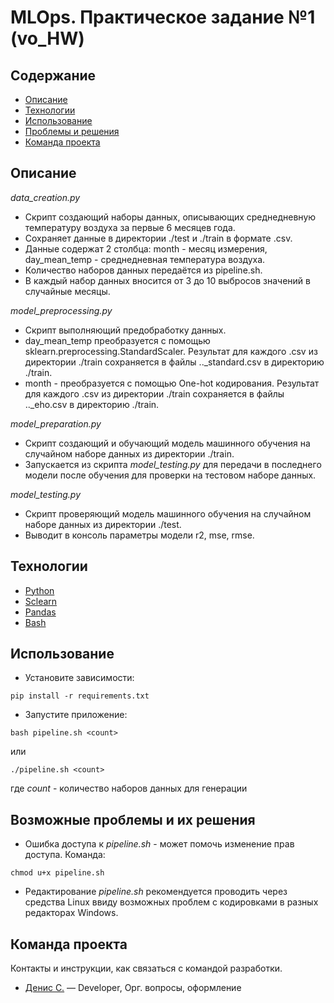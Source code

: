 # MLOps. Практическое задание №1 (vo_HW)

## Содержание
- [Описание](#описание)
- [Технологии](#технологии)
- [Использование](#использование)
- [Проблемы и решения](#возможные-проблемы-и-их-решения)
- [Команда проекта](#команда-проекта)

## Описание
*data_creation.py*
- Скрипт создающий наборы данных, описывающих среднедневную температуру воздуха за первые 6 месяцев года.
- Сохраняет данные в директории ./test и ./train в формате .csv.
- Данные содержат 2 столбца: month - месяц измерения, day_mean_temp - среднедневная температура воздуха.
- Количество наборов данных передаётся из pipeline.sh.
- В каждый набор данных вносится от 3 до 10 выбросов значений в случайные месяцы.

*model_preprocessing.py*
- Скрипт выполняющий предобработку данных.
- day_mean_temp преобразуется с помощью sklearn.preprocessing.StandardScaler. Результат для каждого .csv из директории ./train сохраняется в файлы .._standard.csv в директорию ./train.
- month - преобразуется с помощью One-hot кодирования. Результат для каждого .csv из директории ./train сохраняется в файлы .._eho.csv в директорию ./train.

*model_preparation.py*
- Скрипт создающий и обучающий модель машинного обучения на случайном наборе данных из директории ./train.
- Запускается из скрипта *model_testing.py* для передачи в последнего модели после обучения для проверки на тестовом наборе данных.

*model_testing.py*
- Скрипт проверяющий модель машинного обучения на случайном наборе данных из директории ./test.
- Выводит в консоль параметры модели r2, mse, rmse.

## Технологии
- [Python](https://www.python.org/)
- [Sclearn](https://scikit-learn.org/)
- [Pandas](https://pandas.pydata.org/)
- [Bash](https://ru.wikipedia.org/wiki/Bash)

## Использование
- Установите зависимости:
```
pip install -r requirements.txt
```
- Запустите приложение:
```
bash pipeline.sh <count>
```
или
```
./pipeline.sh <count>
```
где *count* - количество наборов данных для генерации

## Возможные проблемы и их решения
- Ошибка доступа к *pipeline.sh* - может помочь изменение прав доступа. Команда:
```
chmod u+x pipeline.sh
```
- Редактирование *pipeline.sh* рекомендуется проводить через средства Linux ввиду возможных проблем с кодировками в разных редакторах Windows.

## Команда проекта
Контакты и инструкции, как связаться с командой разработки.

- [Денис С.](tg://abc) — Developer, Орг. вопросы, оформление
